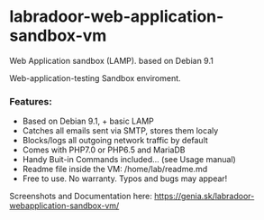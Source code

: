 # labradoor-web-application-sandbox-vm
Web Application sandbox (LAMP). based on Debian 9.1

Web-application-testing Sandbox enviroment.

### Features:
- Based on Debian 9.1, + basic LAMP
- Catches all emails sent via SMTP, stores them localy
- Blocks/logs all outgoing network traffic by default
- Comes with PHP7.0 or PHP6.5 and MariaDB
- Handy Buit-in Commands included... (see Usage manual)
- Readme file inside the VM: /home/lab/readme.md
- Free to use. No warranty. Typos and bugs may appear!


Screenshots and Documentation here: https://genia.sk/labradoor-webapplication-sandbox-vm/
